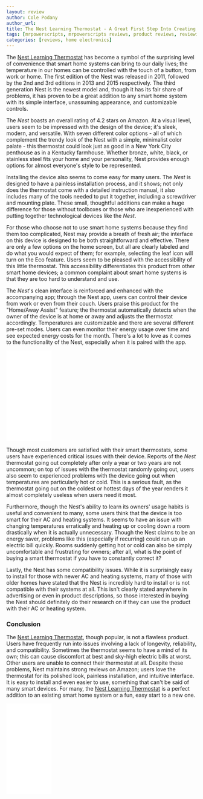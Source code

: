 ```yaml
---
layout: review
author: Cole Podany
author_url: 
title: The Nest Learning Thermostat - A Great First Step Into Creating A Smart Home
tags: [mrpowerscripts, mrpowerscripts reviews, product reviews, reviewing amazon products, amazon product]
categories: [reviews, home electronics]
---
```


The [Nest Learning Thermostat](https://www.amazon.com/Nest-T3007ES-Thermostat-Temperature-Generation/dp/B0131RG6VK/ref=as_li_ss_tl?keywords=The+Nest+Learning+Thermostat&qid=1565287838&s=gateway&sr=8-2&linkCode=ll1&tag=mrpowerscript-20&linkId=9f05aeae9a2639a03fb4f60acc11cd27&language=en_US) has become a symbol of the surprising level of convenience that smart home systems can bring to our daily lives; the temperature in our homes can be controlled with the touch of a button, from work or home. The first edition of the Nest was released in 2011, followed by the 2nd and 3rd editions in 2013 and 2015 respectively. The third generation Nest is the newest model and, though it has its fair share of problems, it has proven to be a great addition to any smart home system with its simple interface, unassuming appearance, and customizable controls.

The *Nest* boasts an overall rating of 4.2 stars on Amazon. At a visual level, users seem to be impressed with the design of the device; it's sleek, modern, and versatile. With seven different color options - all of which complement the trendy look of the Nest with a simple, minimalist color palate - this thermostat could look just as good in a New York City penthouse as in a Kentucky farmhouse.  Whether bronze, white, black, or stainless steel fits your home and your personality, Nest provides enough options for almost everyone's style to be represented.

Installing the device also seems to come easy for many users. The *Nest* is designed to have a painless installation process, and it shows; not only does the thermostat come with a detailed instruction manual, it also includes many of the tools needed to put it together, including a screwdriver and mounting plate. These small, thoughtful additions can make a huge difference for those without toolboxes or those who are inexperienced with putting together technological devices like the *Nest*.

For those who choose not to use smart home systems because they find them too complicated, Nest may provide a breath of fresh air; the interface on this device is designed to be both straightforward and effective. There are only a few options on the home screen, but all are clearly labeled and do what you would expect of them; for example, selecting the leaf icon will turn on the Eco feature. Users seem to be pleased with the accessibility of this little thermostat. This accessibility differentiates this product from other smart home devices; a common complaint about smart home systems is that they are too hard to understand and use.

The *Nest*'s clean interface is reinforced and enhanced with the accompanying app; through the Nest app, users can control their device from work or even from their couch. Users praise this product for the "Home/Away Assist" feature; the thermostat automatically detects when the owner of the device is at home or away and adjusts the thermostat accordingly. Temperatures are customizable and there are several different pre-set modes. Users can even monitor their energy usage over time and see expected energy costs for the month. There's a lot to love as it comes to the functionality of the Nest, especially when it is paired with the app.

<iframe style="width:120px;height:240px;" marginwidth="0" marginheight="0" scrolling="no" frameborder="0" src="//ws-na.amazon-adsystem.com/widgets/q?ServiceVersion=20070822&OneJS=1&Operation=GetAdHtml&MarketPlace=US&source=ss&ref=as_ss_li_til&ad_type=product_link&tracking_id=mrpowerscript-20&language=en_US&marketplace=amazon&region=US&placement=B0131RG6VK&asins=B0131RG6VK&linkId=966c7f49bd79c638b49395924e92fd65&show_border=true&link_opens_in_new_window=true"></iframe>

Though most customers are satisfied with their smart thermostats, some users have experienced critical issues with their device. Reports of the *Nest* thermostat going out completely after only a year or two years are not uncommon; on top of issues with the thermostat randomly going out, users also seem to experienced problems with the device going out when temperatures are particularly hot or cold. This is a serious fault, as the thermostat going out on the coldest or hottest days of the year renders it almost completely useless when users need it most.

Furthermore, though the Nest's ability to learn its owners' usage habits is useful and convenient to many, some users think that the device is too smart for their AC and heating systems. It seems to have an issue with changing temperatures erratically and heating up or cooling down a room drastically when it is actually unnecessary. Though the Nest claims to be an energy saver, problems like this (especially if recurring) could run up an electric bill quickly. Rooms suddenly getting hot or cold can also be simply uncomfortable and frustrating for owners; after all, what is the point of buying a smart thermostat if you have to constantly correct it?
 
Lastly, the Nest has some compatibility issues. While it is surprisingly easy to install for those with newer AC and heating systems, many of those with older homes have stated that the Nest is incredibly hard to install or is not compatible with their systems at all. This isn't clearly stated anywhere in advertising or even in product descriptions, so those interested in buying the Nest should definitely do their research on if they can use the product with their AC or heating system.

### Conclusion

The [Nest Learning Thermostat](https://www.amazon.com/Nest-T3007ES-Thermostat-Temperature-Generation/dp/B0131RG6VK/ref=as_li_ss_tl?keywords=The+Nest+Learning+Thermostat&qid=1565287838&s=gateway&sr=8-2&linkCode=ll1&tag=mrpowerscript-20&linkId=9f05aeae9a2639a03fb4f60acc11cd27&language=en_US), though popular, is not a flawless product. Users have frequently run into issues involving a lack of longevity, reliability, and compatibility. Sometimes the thermostat seems to have a mind of its own; this can cause discomfort at best and sky-high electric bills at worst. Other users are unable to connect their thermostat at all. Despite these problems, Nest maintains strong reviews on Amazon; users love the thermostat for its polished look, painless installation, and intuitive interface. It is easy to install and even easier to use, something that can't be said of many smart devices. For many, the [Nest Learning Thermostat](https://www.amazon.com/Nest-T3007ES-Thermostat-Temperature-Generation/dp/B0131RG6VK/ref=as_li_ss_tl?keywords=The+Nest+Learning+Thermostat&qid=1565287838&s=gateway&sr=8-2&linkCode=ll1&tag=mrpowerscript-20&linkId=9f05aeae9a2639a03fb4f60acc11cd27&language=en_US) is a perfect addition to an existing smart home system or a fun, easy start to a new one.

<iframe style="width:120px;height:240px;" marginwidth="0" marginheight="0" scrolling="no" frameborder="0" src="//ws-na.amazon-adsystem.com/widgets/q?ServiceVersion=20070822&OneJS=1&Operation=GetAdHtml&MarketPlace=US&source=ss&ref=as_ss_li_til&ad_type=product_link&tracking_id=mrpowerscript-20&language=en_US&marketplace=amazon&region=US&placement=B0131RG6VK&asins=B0131RG6VK&linkId=966c7f49bd79c638b49395924e92fd65&show_border=true&link_opens_in_new_window=true"></iframe>